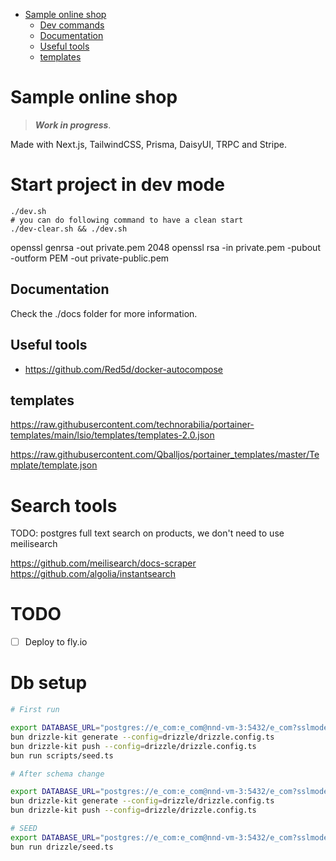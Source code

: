 - [Sample online shop](#sample-online-shop)
  - [Dev commands](#dev-commands)
  - [Documentation](#documentation)
  - [Useful tools](#useful-tools)
  - [templates](#templates)

# Sample online shop

> ***Work in progress***.

Made with Next.js, TailwindCSS, Prisma, DaisyUI, TRPC and Stripe.

# Start project in dev mode
```shell
./dev.sh
# you can do following command to have a clean start
./dev-clear.sh && ./dev.sh
```

openssl genrsa -out private.pem 2048
openssl rsa -in private.pem -pubout -outform PEM -out private-public.pem

## Documentation
Check the ./docs folder for more information.

## Useful tools
- https://github.com/Red5d/docker-autocompose

## templates
https://raw.githubusercontent.com/technorabilia/portainer-templates/main/lsio/templates/templates-2.0.json

https://raw.githubusercontent.com/Qballjos/portainer_templates/master/Template/template.json

# Search tools

TODO: postgres full text search on products, we don't need to use meilisearch

https://github.com/meilisearch/docs-scraper
https://github.com/algolia/instantsearch


# TODO
- [ ] Deploy to fly.io

# Db setup

```bash
# First run

export DATABASE_URL="postgres://e_com:e_com@nnd-vm-3:5432/e_com?sslmode=disable"
bun drizzle-kit generate --config=drizzle/drizzle.config.ts
bun drizzle-kit push --config=drizzle/drizzle.config.ts
bun run scripts/seed.ts

# After schema change

export DATABASE_URL="postgres://e_com:e_com@nnd-vm-3:5432/e_com?sslmode=disable"
bun drizzle-kit generate --config=drizzle/drizzle.config.ts
bun drizzle-kit push --config=drizzle/drizzle.config.ts

# SEED
export DATABASE_URL="postgres://e_com:e_com@nnd-vm-3:5432/e_com?sslmode=disable"
bun run drizzle/seed.ts

```
